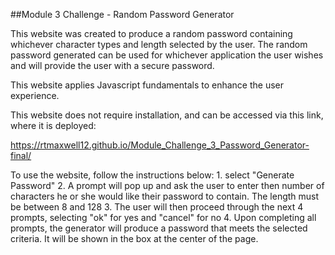 ##Module 3 Challenge - Random Password Generator

This website was created to produce a random password containing whichever character types and length selected by the user. The random password generated can be used for whichever application the user wishes and will provide the user with a secure password.

This website applies Javascript fundamentals to enhance the user experience.

This website does not require installation, and can be accessed via this link, where it is deployed:

https://rtmaxwell12.github.io/Module_Challenge_3_Password_Generator-final/

To use the website, follow the instructions below:
    1. select "Generate Password"
    2. A prompt will pop up and ask the user to enter then number of characters he or she would like their password to contain. The length must be between        8 and 128
    3. The user will then proceed through the next 4 prompts, selecting "ok" for yes and "cancel" for no
    4. Upon completing all prompts, the generator will produce a password that meets the selected criteria. It will be shown in the box at the center of          the page.
